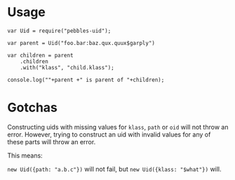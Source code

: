 # Usage

```
var Uid = require("pebbles-uid");

var parent = Uid("foo.bar:baz.qux.quux$garply")

var children = parent
    .children
    .with("klass", "child.klass");

console.log(""+parent +" is parent of "+children);
```

# Gotchas

 Constructing uids with missing values for `klass`, `path` or `oid` will not throw an error. However, trying to construct
 an uid with invalid values for any of these parts will throw an error.

 This means:

`new Uid({path: "a.b.c"})` will not fail, but `new Uid({klass: "$what"})` will.
